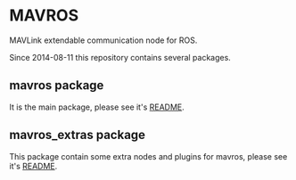 MAVROS
======

MAVLink extendable communication node for ROS.

Since 2014-08-11 this repository contains several packages.


mavros package
--------------

It is the main package, please see it's [README][mrrm].


mavros\_extras package
----------------------

This package contain some extra nodes and plugins for mavros, please see it's [README][exrm].


[mrrm]: https://github.com/vooon/mavros/blob/master/mavros/README.md
[exrm]: https://github.com/vooon/mavros/blob/master/mavros_extras/README.md
